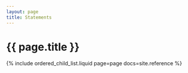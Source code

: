 ```yaml
---
layout: page
title: Statements
---
```


# {{ page.title }}

<div class="larger text">
{% include ordered_child_list.liquid page=page docs=site.reference %}
</div>
